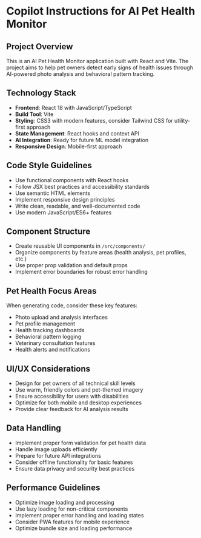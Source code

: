 # Copilot Instructions for AI Pet Health Monitor

<!-- Use this file to provide workspace-specific custom instructions to Copilot. For more details, visit https://code.visualstudio.com/docs/copilot/copilot-customization#_use-a-githubcopilotinstructionsmd-file -->

## Project Overview
This is an AI Pet Health Monitor application built with React and Vite. The project aims to help pet owners detect early signs of health issues through AI-powered photo analysis and behavioral pattern tracking.

## Technology Stack
- **Frontend**: React 18 with JavaScript/TypeScript
- **Build Tool**: Vite
- **Styling**: CSS3 with modern features, consider Tailwind CSS for utility-first approach
- **State Management**: React hooks and context API
- **AI Integration**: Ready for future ML model integration
- **Responsive Design**: Mobile-first approach

## Code Style Guidelines
- Use functional components with React hooks
- Follow JSX best practices and accessibility standards
- Use semantic HTML elements
- Implement responsive design principles
- Write clean, readable, and well-documented code
- Use modern JavaScript/ES6+ features

## Component Structure
- Create reusable UI components in `/src/components/`
- Organize components by feature areas (health analysis, pet profiles, etc.)
- Use proper prop validation and default props
- Implement error boundaries for robust error handling

## Pet Health Focus Areas
When generating code, consider these key features:
- Photo upload and analysis interfaces
- Pet profile management
- Health tracking dashboards
- Behavioral pattern logging
- Veterinary consultation features
- Health alerts and notifications

## UI/UX Considerations
- Design for pet owners of all technical skill levels
- Use warm, friendly colors and pet-themed imagery
- Ensure accessibility for users with disabilities
- Optimize for both mobile and desktop experiences
- Provide clear feedback for AI analysis results

## Data Handling
- Implement proper form validation for pet health data
- Handle image uploads efficiently
- Prepare for future API integrations
- Consider offline functionality for basic features
- Ensure data privacy and security best practices

## Performance Guidelines
- Optimize image loading and processing
- Use lazy loading for non-critical components
- Implement proper error handling and loading states
- Consider PWA features for mobile experience
- Optimize bundle size and loading performance

